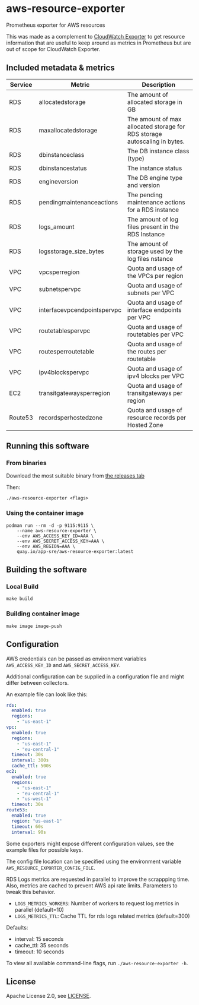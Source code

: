 # aws-resource-exporter

Prometheus exporter for AWS resources

This was made as a complement to [CloudWatch Exporter](https://github.com/prometheus/cloudwatch_exporter) to get resource information that are useful to keep around as metrics in Prometheus but are out of scope for CloudWatch Exporter.

## Included metadata & metrics

| Service | Metric                      | Description                                                               |
|---------|-----------------------------|---------------------------------------------------------------------------|
| RDS     | allocatedstorage            | The amount of allocated storage in GB                                     |
| RDS     | maxallocatedstorage         | The amount of max allocated storage for RDS storage autoscaling in bytes. |
| RDS     | dbinstanceclass             | The DB instance class (type)                                              |
| RDS     | dbinstancestatus            | The instance status                                                       |
| RDS     | engineversion               | The DB engine type and version                                            |
| RDS     | pendingmaintenanceactions   | The pending maintenance actions for a RDS instance                        |
| RDS     | logs_amount                 | The amount of log files present in the RDS Instance                       |
| RDS     | logsstorage_size_bytes      | The amount of storage used by the log files nstance                       |
| VPC     | vpcsperregion               | Quota and usage of the VPCs per region                                    |
| VPC     | subnetspervpc               | Quota and usage of subnets per VPC                                        |
| VPC     | interfacevpcendpointspervpc | Quota and usage of interface endpoints per VPC                            |
| VPC     | routetablespervpc           | Quota and usage of routetables per VPC                                    |
| VPC     | routesperroutetable         | Quota and usage of the routes per routetable                              |
| VPC     | ipv4blockspervpc            | Quota and usage of ipv4 blocks per VPC                                    |
| EC2     | transitgatewaysperregion    | Quota and usage of transitgateways per region                             |
| Route53 | recordsperhostedzone        | Quota and usage of resource records per Hosted Zone                       |


## Running this software

### From binaries

Download the most suitable binary from [the releases tab](https://github.com/app-sre/aws-resource-exporter/releases)

Then:

    ./aws-resource-exporter <flags>

### Using the container image

    podman run --rm -d -p 9115:9115 \
        --name aws-resource-exporter \
        --env AWS_ACCESS_KEY_ID=AAA \
        --env AWS_SECRET_ACCESS_KEY=AAA \
        --env AWS_REGION=AAA \
        quay.io/app-sre/aws-resource-exporter:latest

## Building the software

### Local Build

    make build

### Building container image

    make image image-push

## Configuration

AWS credentials can be passed as environment variables `AWS_ACCESS_KEY_ID` and `AWS_SECRET_ACCESS_KEY`.

Additional configuration can be supplied in a configuration file and might differ between collectors.

An example file can look like this:

```yaml
rds:
  enabled: true
  regions:
    - "us-east-1"
vpc:
  enabled: true
  regions:
    - "us-east-1"
    - "eu-central-1"
  timeout: 30s
  interval: 300s
  cache_ttl: 500s
ec2:
  enabled: true
  regions:
    - "us-east-1"
    - "eu-central-1"
    - "us-west-1"
  timeout: 30s
route53:
  enabled: true
  region: "us-east-1"
  timeout: 60s
  interval: 90s
```

Some exporters might expose different configuration values, see the example files for possible keys.

The config file location can be specified using the environment variable `AWS_RESOURCE_EXPORTER_CONFIG_FILE`.

RDS Logs metrics are requested in parallel to improve the scrappping time. Also, metrics are cached to prevent AWS api rate limits. Parameters to
tweak this behavior.

- `LOGS_METRICS_WORKERS`: Number of workers to request log metrics in parallel (default=10)
- `LOGS_METRICS_TTL`: Cache TTL for rds logs related metrics (default=300)


Defaults:
  - interval: 15 seconds
  - cache_ttl: 35 seconds
  - timeout: 10 seconds


To view all available command-line flags, run `./aws-resource-exporter -h`.

## License

Apache License 2.0, see [LICENSE](LICENSE).
